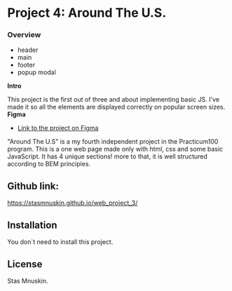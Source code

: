 # Project 4: Around The U.S.

### Overview

* header
* main
* footer
* popup modal

**Intro**

This project is the first out of three and about implementing basic JS. I've made it so all the elements are displayed correctly on popular screen sizes. 
**Figma**

* [Link to the project on Figma](https://www.figma.com/file/SurN1jaeEQIhuZEDMhmWWf/Sprint-4%3A-Around-The-U.S.-%7C-desktop-%2B-mobile?node-id=1%3A327)


"Around The U.S" is a my fourth independent project in the Practicum100 program. This is a one web page made only with html, css and some basic JavaScript.
It has 4 unique sections!
more to that, it is well structured according to BEM principles. 

## Github link:
https://stasmnuskin.github.io/web_project_3/
## Installation
You don`t need to install this project.

## License
Stas Mnuskin.


